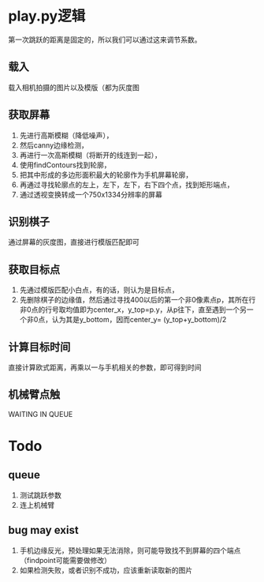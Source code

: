 # play.py逻辑
第一次跳跃的距离是固定的，所以我们可以通过这来调节系数。

## 载入
载入相机拍摄的图片以及模版（都为灰度图
## 获取屏幕
1. 先进行高斯模糊（降低噪声），
2. 然后canny边缘检测，
3. 再进行一次高斯模糊（将断开的线连到一起），
4. 使用findContours找到轮廓，
5. 把其中形成的多边形面积最大的轮廓作为手机屏幕轮廓，
6. 再通过寻找轮廓点的左上，左下，左下，右下四个点，找到矩形端点，
7. 通过透视变换转成一个750x1334分辨率的屏幕


## 识别棋子
通过屏幕的灰度图，直接进行模版匹配即可
## 获取目标点
1. 先通过模版匹配小白点，有的话，则认为是目标点，
2. 先删除棋子的边缘值，然后通过寻找400以后的第一个非0像素点p，其所在行非0点的行号取均值即为center\_x，y\_top=p.y，从p往下，直至遇到一个另一个非0点，认为其是y\_bottom，因而center\_y= (y\_top+y\_bottom)/2

## 计算目标时间
直接计算欧式距离，再乘以一与手机相关的参数，即可得到时间

## 机械臂点触
WAITING IN QUEUE


# Todo
## queue
1. 测试跳跃参数
2. 连上机械臂

## bug may exist
1. 手机边缘反光，预处理如果无法消除，则可能导致找不到屏幕的四个端点（findpoint可能需要做修改）
2. 如果检测失败，或者识别不成功，应该重新读取新的图片



